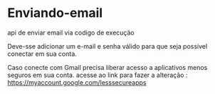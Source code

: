 # Enviando-email
api de enviar email via codigo de execução

Deve-sse adicionar um e-mail e senha válido para que seja possível conectar em sua conta.

Caso conecte com Gmail precisa liberar acesso a aplicativos menos seguros em sua conta.
  acesse ao link para fazer a alteração : https://myaccount.google.com/lesssecureapps
